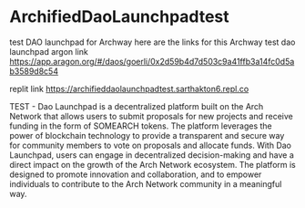 # ArchifiedDaoLaunchpadtest
test DAO launchpad for Archway 
here are the links for this Archway test dao launchpad
argon link
https://app.aragon.org/#/daos/goerli/0x2d59b4d7d503c9a41ffb3a14fc0d5ab3589d8c54

replit link
https://archifieddaolaunchpadtest.sarthakton6.repl.co

TEST - Dao Launchpad is a decentralized platform built on the Arch Network that allows users to submit proposals for new projects and receive funding in the form of SOMEARCH tokens. The platform leverages the power of blockchain technology to provide a transparent and secure way for community members to vote on proposals and allocate funds. With Dao Launchpad, users can engage in decentralized decision-making and have a direct impact on the growth of the Arch Network ecosystem. The platform is designed to promote innovation and collaboration, and to empower individuals to contribute to the Arch Network community in a meaningful way.
